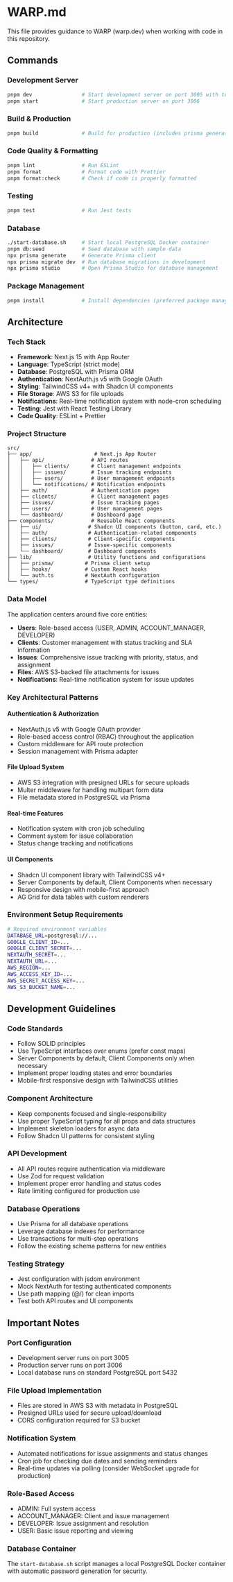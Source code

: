 # WARP.md

This file provides guidance to WARP (warp.dev) when working with code in this repository.

## Commands

### Development Server
```bash
pnpm dev                # Start development server on port 3005 with turbopack
pnpm start              # Start production server on port 3006
```

### Build & Production
```bash
pnpm build              # Build for production (includes prisma generate)
```

### Code Quality & Formatting
```bash
pnpm lint               # Run ESLint
pnpm format             # Format code with Prettier
pnpm format:check       # Check if code is properly formatted
```

### Testing
```bash
pnpm test               # Run Jest tests
```

### Database
```bash
./start-database.sh     # Start local PostgreSQL Docker container
pnpm db:seed            # Seed database with sample data
npx prisma generate     # Generate Prisma client
npx prisma migrate dev  # Run database migrations in development
npx prisma studio       # Open Prisma Studio for database management
```

### Package Management
```bash
pnpm install            # Install dependencies (preferred package manager)
```

## Architecture

### Tech Stack
- **Framework**: Next.js 15 with App Router
- **Language**: TypeScript (strict mode)
- **Database**: PostgreSQL with Prisma ORM
- **Authentication**: NextAuth.js v5 with Google OAuth
- **Styling**: TailwindCSS v4+ with Shadcn UI components
- **File Storage**: AWS S3 for file uploads
- **Notifications**: Real-time notification system with node-cron scheduling
- **Testing**: Jest with React Testing Library
- **Code Quality**: ESLint + Prettier

### Project Structure
```
src/
├── app/                    # Next.js App Router
│   ├── api/               # API routes
│   │   ├── clients/       # Client management endpoints
│   │   ├── issues/        # Issue tracking endpoints
│   │   ├── users/         # User management endpoints
│   │   └── notifications/ # Notification endpoints
│   ├── auth/              # Authentication pages
│   ├── clients/           # Client management pages
│   ├── issues/            # Issue tracking pages
│   ├── users/             # User management pages
│   └── dashboard/         # Dashboard page
├── components/            # Reusable React components
│   ├── ui/               # Shadcn UI components (button, card, etc.)
│   ├── auth/             # Authentication-related components
│   ├── clients/          # Client-specific components
│   ├── issues/           # Issue-specific components
│   └── dashboard/        # Dashboard components
├── lib/                  # Utility functions and configurations
│   ├── prisma/          # Prisma client setup
│   ├── hooks/           # Custom React hooks
│   └── auth.ts          # NextAuth configuration
└── types/               # TypeScript type definitions
```

### Data Model
The application centers around five core entities:
- **Users**: Role-based access (USER, ADMIN, ACCOUNT_MANAGER, DEVELOPER)
- **Clients**: Customer management with status tracking and SLA information
- **Issues**: Comprehensive issue tracking with priority, status, and assignment
- **Files**: AWS S3-backed file attachments for issues
- **Notifications**: Real-time notification system for issue updates

### Key Architectural Patterns

#### Authentication & Authorization
- NextAuth.js v5 with Google OAuth provider
- Role-based access control (RBAC) throughout the application
- Custom middleware for API route protection
- Session management with Prisma adapter

#### File Upload System
- AWS S3 integration with presigned URLs for secure uploads
- Multer middleware for handling multipart form data
- File metadata stored in PostgreSQL via Prisma

#### Real-time Features
- Notification system with cron job scheduling
- Comment system for issue collaboration
- Status change tracking and notifications

#### UI Components
- Shadcn UI component library with TailwindCSS v4+
- Server Components by default, Client Components when necessary
- Responsive design with mobile-first approach
- AG Grid for data tables with custom renderers

### Environment Setup Requirements
```bash
# Required environment variables
DATABASE_URL=postgresql://...
GOOGLE_CLIENT_ID=...
GOOGLE_CLIENT_SECRET=...
NEXTAUTH_SECRET=...
NEXTAUTH_URL=...
AWS_REGION=...
AWS_ACCESS_KEY_ID=...
AWS_SECRET_ACCESS_KEY=...
AWS_S3_BUCKET_NAME=...
```

## Development Guidelines

### Code Standards
- Follow SOLID principles
- Use TypeScript interfaces over enums (prefer const maps)
- Server Components by default, Client Components only when necessary
- Implement proper loading states and error boundaries
- Mobile-first responsive design with TailwindCSS utilities

### Component Architecture
- Keep components focused and single-responsibility
- Use proper TypeScript typing for all props and data structures
- Implement skeleton loaders for async data
- Follow Shadcn UI patterns for consistent styling

### API Development
- All API routes require authentication via middleware
- Use Zod for request validation
- Implement proper error handling and status codes
- Rate limiting configured for production use

### Database Operations
- Use Prisma for all database operations
- Leverage database indexes for performance
- Use transactions for multi-step operations
- Follow the existing schema patterns for new entities

### Testing Strategy
- Jest configuration with jsdom environment
- Mock NextAuth for testing authenticated components
- Use path mapping (@/) for clean imports
- Test both API routes and UI components

## Important Notes

### Port Configuration
- Development server runs on port 3005
- Production server runs on port 3006
- Local database runs on standard PostgreSQL port 5432

### File Upload Implementation
- Files are stored in AWS S3 with metadata in PostgreSQL
- Presigned URLs used for secure upload/download
- CORS configuration required for S3 bucket

### Notification System
- Automated notifications for issue assignments and status changes
- Cron job for checking due dates and sending reminders
- Real-time updates via polling (consider WebSocket upgrade for production)

### Role-Based Access
- ADMIN: Full system access
- ACCOUNT_MANAGER: Client and issue management
- DEVELOPER: Issue assignment and resolution
- USER: Basic issue reporting and viewing

### Database Container
The `start-database.sh` script manages a local PostgreSQL Docker container with automatic password generation for security.
